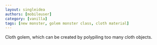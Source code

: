 ```yaml
---
layout: singleidea
authors: [mobileuser]
category: [vanilla]
tags: [new monster, golem monster class, cloth material]
---
```

Cloth golem, which can be created by polypiling too many cloth objects.
